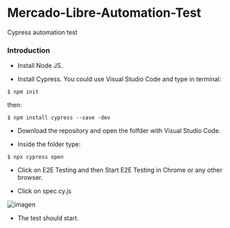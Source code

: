 # Mercado-Libre-Automation-Test
Cypress automation test

### Introduction
- Install Node JS.

- Install Cypress. You could use Visual Studio Code and type in terminal:

`$ npm init`

then:

`$ npm install cypress --save -dev`

- Download the repository and open the folfder with Visual Studio Code.

- Inside the folder type:

`$ npx cypress open`

- Click on E2E Testing and then Start E2E Testing in Chrome or any other browser.

- Click on spec.cy.js

![imagen](https://user-images.githubusercontent.com/102199242/229812535-b38873b3-68f1-4bcb-b224-a0ac68c0c985.png)

- The test should start.
